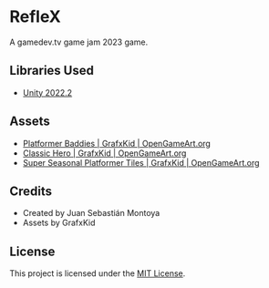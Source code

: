 # RefleX

A gamedev.tv game jam 2023 game.

## Libraries Used

- [Unity 2022.2](https://unity.com/)

## Assets

- [Platformer Baddies | GrafxKid | OpenGameArt.org](https://opengameart.org/content/platformer-baddies)
- [Classic Hero | GrafxKid | OpenGameArt.org](https://opengameart.org/content/classic-hero)
- [Super Seasonal Platformer Tiles | GrafxKid | OpenGameArt.org](https://opengameart.org/content/super-seasonal-platformer-tiles)

## Credits

- Created by Juan Sebastián Montoya
- Assets by GrafxKid

## License

This project is licensed under the [MIT License](https://opensource.org/licenses/MIT).
